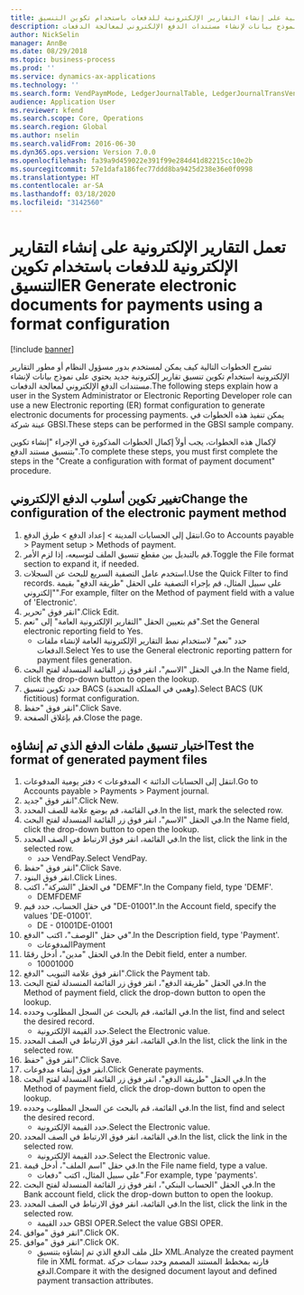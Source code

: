 ```yaml
---
title: تعمل التقارير الإلكترونية على إنشاء التقارير الإلكترونية للدفعات باستخدام تكوين التنسيق
description: تشرح الخطوات التالية كيف يمكن لمستخدم بدور مسؤول النظام أو مطور التقارير الإلكترونية استخدام تكوين تنسيق تقارير إلكترونية جديد يحتوي على نموذج بيانات لإنشاء مستندات الدفع الإلكتروني لمعالجة الدفعات.
author: NickSelin
manager: AnnBe
ms.date: 08/29/2018
ms.topic: business-process
ms.prod: ''
ms.service: dynamics-ax-applications
ms.technology: ''
ms.search.form: VendPaymMode, LedgerJournalTable, LedgerJournalTransVendPaym, BankAccountTableLookUp
audience: Application User
ms.reviewer: kfend
ms.search.scope: Core, Operations
ms.search.region: Global
ms.author: nselin
ms.search.validFrom: 2016-06-30
ms.dyn365.ops.version: Version 7.0.0
ms.openlocfilehash: fa39a9d459022e391f99e284d41d82215cc10e2b
ms.sourcegitcommit: 57e1dafa186fec77ddd8ba9425d238e36e0f0998
ms.translationtype: HT
ms.contentlocale: ar-SA
ms.lasthandoff: 03/18/2020
ms.locfileid: "3142560"
---
```

# <a name="er-generate-electronic-documents-for-payments-using-a-format-configuration"></a><span data-ttu-id="974c3-103">تعمل التقارير الإلكترونية على إنشاء التقارير الإلكترونية للدفعات باستخدام تكوين التنسيق</span><span class="sxs-lookup"><span data-stu-id="974c3-103">ER Generate electronic documents for payments using a format configuration</span></span>

[!include [banner](../../includes/banner.md)]

<span data-ttu-id="974c3-104">تشرح الخطوات التالية كيف يمكن لمستخدم بدور مسؤول النظام أو مطور التقارير الإلكترونية استخدام تكوين تنسيق تقارير إلكترونية جديد يحتوي على نموذج بيانات لإنشاء مستندات الدفع الإلكتروني لمعالجة الدفعات.</span><span class="sxs-lookup"><span data-stu-id="974c3-104">The following steps explain how a user in the System Administrator or Electronic Reporting Developer role can use a new Electronic reporting (ER) format configuration to generate electronic documents for processing payments.</span></span> <span data-ttu-id="974c3-105">يمكن تنفيذ هذه الخطوات في عينة شركة GBSI.</span><span class="sxs-lookup"><span data-stu-id="974c3-105">These steps can be performed in the GBSI sample company.</span></span>

<span data-ttu-id="974c3-106">لإكمال هذه الخطوات، يجب أولاً إكمال الخطوات المذكورة في الإجراء "إنشاء تكوين بتنسيق مستند الدفع".</span><span class="sxs-lookup"><span data-stu-id="974c3-106">To complete these steps, you must first complete the steps in the "Create a configuration with format of payment document" procedure.</span></span>


## <a name="change-the-configuration-of-the-electronic-payment-method"></a><span data-ttu-id="974c3-107">تغيير تكوين أسلوب الدفع الإلكتروني</span><span class="sxs-lookup"><span data-stu-id="974c3-107">Change the configuration of the electronic payment method</span></span>
1. <span data-ttu-id="974c3-108">انتقل إلى الحسابات المدينة > إعداد الدفع‬ > طرق الدفع.</span><span class="sxs-lookup"><span data-stu-id="974c3-108">Go to Accounts payable > Payment setup > Methods of payment.</span></span>
2. <span data-ttu-id="974c3-109">قم بالتبديل بين مقطع تنسيق الملف لتوسيعه، إذا لزم الأمر.</span><span class="sxs-lookup"><span data-stu-id="974c3-109">Toggle the File format section to expand it, if needed.</span></span>
3. <span data-ttu-id="974c3-110">استخدم عامل التصفية السريع للبحث عن السجلات.</span><span class="sxs-lookup"><span data-stu-id="974c3-110">Use the Quick Filter to find records.</span></span> <span data-ttu-id="974c3-111">على سبيل المثال، قم بإجراء التصفية على الحقل "طريقة الدفع" بقيمة "إلكتروني".</span><span class="sxs-lookup"><span data-stu-id="974c3-111">For example, filter on the Method of payment field with a value of 'Electronic'.</span></span>
4. <span data-ttu-id="974c3-112">انقر فوق "تحرير".</span><span class="sxs-lookup"><span data-stu-id="974c3-112">Click Edit.</span></span>
5. <span data-ttu-id="974c3-113">قم بتعيين الحقل "التقارير الإلكترونية العامة" إلى "نعم".</span><span class="sxs-lookup"><span data-stu-id="974c3-113">Set the General electronic reporting field to Yes.</span></span>
    * <span data-ttu-id="974c3-114">حدد "نعم" لاستخدام نمط التقارير الإلكترونية العامة لإنشاء ملفات الدفعات.</span><span class="sxs-lookup"><span data-stu-id="974c3-114">Select Yes to use the General electronic reporting pattern for payment files generation.</span></span>  
6. <span data-ttu-id="974c3-115">في الحقل "الاسم"، انقر فوق زر القائمة المنسدلة لفتح البحث.</span><span class="sxs-lookup"><span data-stu-id="974c3-115">In the Name field, click the drop-down button to open the lookup.</span></span>
7. <span data-ttu-id="974c3-116">حدد تكوين تنسيق BACS (وهمي في المملكة المتحدة).</span><span class="sxs-lookup"><span data-stu-id="974c3-116">Select BACS (UK fictitious) format configuration.</span></span>
8. <span data-ttu-id="974c3-117">انقر فوق "حفظ".</span><span class="sxs-lookup"><span data-stu-id="974c3-117">Click Save.</span></span>
9. <span data-ttu-id="974c3-118">قم بإغلاق الصفحة.</span><span class="sxs-lookup"><span data-stu-id="974c3-118">Close the page.</span></span>

## <a name="test-the-format-of-generated-payment-files"></a><span data-ttu-id="974c3-119">اختبار تنسيق ملفات الدفع الذي تم إنشاؤه</span><span class="sxs-lookup"><span data-stu-id="974c3-119">Test the format of generated payment files</span></span>
1. <span data-ttu-id="974c3-120">انتقل إلى الحسابات الدائنة > المدفوعات‬ > دفتر يومية المدفوعات‬‬.</span><span class="sxs-lookup"><span data-stu-id="974c3-120">Go to Accounts payable > Payments > Payment journal.</span></span>
2. <span data-ttu-id="974c3-121">انقر فوق "جديد".</span><span class="sxs-lookup"><span data-stu-id="974c3-121">Click New.</span></span>
3. <span data-ttu-id="974c3-122">في القائمة، قم بوضع علامة للصف المحدد.</span><span class="sxs-lookup"><span data-stu-id="974c3-122">In the list, mark the selected row.</span></span>
4. <span data-ttu-id="974c3-123">في الحقل "الاسم"، انقر فوق زر القائمة المنسدلة لفتح البحث.</span><span class="sxs-lookup"><span data-stu-id="974c3-123">In the Name field, click the drop-down button to open the lookup.</span></span>
5. <span data-ttu-id="974c3-124">في القائمة، انقر فوق الارتباط في الصف المحدد.</span><span class="sxs-lookup"><span data-stu-id="974c3-124">In the list, click the link in the selected row.</span></span>
    * <span data-ttu-id="974c3-125">حدد VendPay.</span><span class="sxs-lookup"><span data-stu-id="974c3-125">Select VendPay.</span></span>  
6. <span data-ttu-id="974c3-126">انقر فوق "حفظ".</span><span class="sxs-lookup"><span data-stu-id="974c3-126">Click Save.</span></span>
7. <span data-ttu-id="974c3-127">انقر فوق البنود.</span><span class="sxs-lookup"><span data-stu-id="974c3-127">Click Lines.</span></span>
8. <span data-ttu-id="974c3-128">في الحقل "الشركة"، اكتب "DEMF".</span><span class="sxs-lookup"><span data-stu-id="974c3-128">In the Company field, type 'DEMF'.</span></span>
    * <span data-ttu-id="974c3-129">DEMF</span><span class="sxs-lookup"><span data-stu-id="974c3-129">DEMF</span></span>  
9. <span data-ttu-id="974c3-130">في حقل الحساب، حدد قيم "DE-01001".</span><span class="sxs-lookup"><span data-stu-id="974c3-130">In the Account field, specify the values 'DE-01001'.</span></span>
    * <span data-ttu-id="974c3-131">DE - 01001</span><span class="sxs-lookup"><span data-stu-id="974c3-131">DE-01001</span></span>  
10. <span data-ttu-id="974c3-132">في حقل "الوصف"، اكتب "الدفع".</span><span class="sxs-lookup"><span data-stu-id="974c3-132">In the Description field, type 'Payment'.</span></span>
    * <span data-ttu-id="974c3-133">المدفوعات</span><span class="sxs-lookup"><span data-stu-id="974c3-133">Payment</span></span>  
11. <span data-ttu-id="974c3-134">في الحقل "مدين"، أدخل رقمًا.</span><span class="sxs-lookup"><span data-stu-id="974c3-134">In the Debit field, enter a number.</span></span>
    * <span data-ttu-id="974c3-135">1000</span><span class="sxs-lookup"><span data-stu-id="974c3-135">1000</span></span>  
12. <span data-ttu-id="974c3-136">انقر فوق علامة التبويب "الدفع".</span><span class="sxs-lookup"><span data-stu-id="974c3-136">Click the Payment tab.</span></span>
13. <span data-ttu-id="974c3-137">في الحقل "طريقة الدفع"، انقر فوق زر القائمة المنسدلة لفتح البحث.</span><span class="sxs-lookup"><span data-stu-id="974c3-137">In the Method of payment field, click the drop-down button to open the lookup.</span></span>
14. <span data-ttu-id="974c3-138">في القائمة، قم بالبحث عن السجل المطلوب وحدده.</span><span class="sxs-lookup"><span data-stu-id="974c3-138">In the list, find and select the desired record.</span></span>
    * <span data-ttu-id="974c3-139">حدد القيمة الإلكترونية.</span><span class="sxs-lookup"><span data-stu-id="974c3-139">Select the Electronic value.</span></span>  
15. <span data-ttu-id="974c3-140">في القائمة، انقر فوق الارتباط في الصف المحدد.</span><span class="sxs-lookup"><span data-stu-id="974c3-140">In the list, click the link in the selected row.</span></span>
16. <span data-ttu-id="974c3-141">انقر فوق "حفظ".</span><span class="sxs-lookup"><span data-stu-id="974c3-141">Click Save.</span></span>
17. <span data-ttu-id="974c3-142">انقر فوق إنشاء مدفوعات.</span><span class="sxs-lookup"><span data-stu-id="974c3-142">Click Generate payments.</span></span>
18. <span data-ttu-id="974c3-143">في الحقل "طريقة الدفع"، انقر فوق زر القائمة المنسدلة لفتح البحث.</span><span class="sxs-lookup"><span data-stu-id="974c3-143">In the Method of payment field, click the drop-down button to open the lookup.</span></span>
19. <span data-ttu-id="974c3-144">في القائمة، قم بالبحث عن السجل المطلوب وحدده.</span><span class="sxs-lookup"><span data-stu-id="974c3-144">In the list, find and select the desired record.</span></span>
    * <span data-ttu-id="974c3-145">حدد القيمة الإلكترونية.</span><span class="sxs-lookup"><span data-stu-id="974c3-145">Select the Electronic value.</span></span>  
20. <span data-ttu-id="974c3-146">في القائمة، انقر فوق الارتباط في الصف المحدد.</span><span class="sxs-lookup"><span data-stu-id="974c3-146">In the list, click the link in the selected row.</span></span>
    * <span data-ttu-id="974c3-147">حدد القيمة الإلكترونية.</span><span class="sxs-lookup"><span data-stu-id="974c3-147">Select the Electronic value.</span></span>  
21. <span data-ttu-id="974c3-148">في حقل "اسم الملف"، أدخل قيمة.</span><span class="sxs-lookup"><span data-stu-id="974c3-148">In the File name field, type a value.</span></span>
    * <span data-ttu-id="974c3-149">على سبيل المثال، اكتب "دفعات".</span><span class="sxs-lookup"><span data-stu-id="974c3-149">For example, type 'payments'.</span></span>  
22. <span data-ttu-id="974c3-150">في الحقل "الحساب البنكي"، انقر فوق زر القائمة المنسدلة لفتح البحث.</span><span class="sxs-lookup"><span data-stu-id="974c3-150">In the Bank account field, click the drop-down button to open the lookup.</span></span>
23. <span data-ttu-id="974c3-151">في القائمة، انقر فوق الارتباط في الصف المحدد.</span><span class="sxs-lookup"><span data-stu-id="974c3-151">In the list, click the link in the selected row.</span></span>
    * <span data-ttu-id="974c3-152">حدد القيمة GBSI OPER.</span><span class="sxs-lookup"><span data-stu-id="974c3-152">Select the value GBSI OPER.</span></span>  
24. <span data-ttu-id="974c3-153">انقر فوق "موافق".</span><span class="sxs-lookup"><span data-stu-id="974c3-153">Click OK.</span></span>
25. <span data-ttu-id="974c3-154">انقر فوق "موافق".</span><span class="sxs-lookup"><span data-stu-id="974c3-154">Click OK.</span></span>
    * <span data-ttu-id="974c3-155">حلل ملف الدفع الذي تم إنشاؤه بتنسيق XML.</span><span class="sxs-lookup"><span data-stu-id="974c3-155">Analyze the created payment file in XML format.</span></span> <span data-ttu-id="974c3-156">قارنه بمخطط المستند المصمم وحدد سمات حركة الدفع.</span><span class="sxs-lookup"><span data-stu-id="974c3-156">Compare it with the designed document layout and defined payment transaction attributes.</span></span>  

